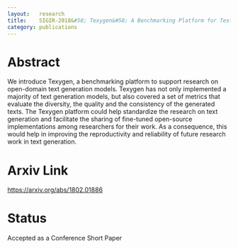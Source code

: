 ```yaml
---
layout:   research
title:    SIGIR-2018&#58; Texygen&#58; A Benchmarking Platform for Text Generation Models
category: publications
---
```


# Abstract
We introduce Texygen, a benchmarking platform to support research on open-domain text generation models. Texygen has not only implemented a majority of text generation models, but also covered a set of metrics that evaluate the diversity, the quality and the consistency of the generated texts. The Texygen platform could help standardize the research on text generation and facilitate the sharing of fine-tuned open-source implementations among researchers for their work. As a consequence, this would help in improving the reproductivity and reliability of future research work in text generation. 

# Arxiv Link

https://arxiv.org/abs/1802.01886

# Status

Accepted as a Conference Short Paper


